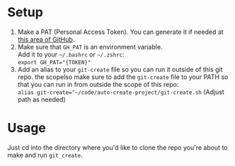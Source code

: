 # Setup

1. Make a PAT (Personal Access Token). You can generate it if needed at [this area of GitHub](https://github.com/settings/tokens).
2. Make sure that `GH_PAT` is an environment variable.  
   Add it to your `~/.bashrc` or `~/.zshrc`:  
   `export GH_PAT="{TOKEN}"`
3. Add an alias to your `git-create` file so you can run it outside of this git repo. the scopelso make sure to add the `git-create` file to your PATH so that you can run in from outside the scope of this repo:  
   `alias git-create="~/code/auto-create-project/git-create.sh` (Adjust path as needed)

# Usage

Just cd into the directory where you'd like to clone the repo you're about to make and run `git_create`.
